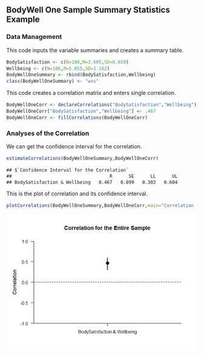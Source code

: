 
## BodyWell One Sample Summary Statistics Example

### Data Management

This code inputs the variable summaries and creates a summary table.

```r
BodySatisfaction <- c(N=106,M=3.605,SD=0.659)
Wellbeing <- c(N=106,M=5.055,SD=1.162)
BodyWellOneSummary <- rbind(BodySatisfaction,Wellbeing)
class(BodyWellOneSummary) <- "wss"
```

This code creates a correlation matrix and enters single correlation.

```r
BodyWellOneCorr <- declareCorrelations("BodySatisfaction","Wellbeing")
BodyWellOneCorr["BodySatisfaction","Wellbeing"] <- .467
BodyWellOneCorr <- fillCorrelations(BodyWellOneCorr)
```

### Analyses of the Correlation

We can get the confidence interval for the correlation.

```r
estimateCorrelations(BodyWellOneSummary,BodyWellOneCorr)
```

```
## $`Confidence Interval for the Correlation`
##                                    R      SE      LL      UL
## BodySatisfaction & Wellbeing   0.467   0.099   0.303   0.604
```

This is the plot of correlation and its confidence interval.

```r
plotCorrelations(BodyWellOneSummary,BodyWellOneCorr,main="Correlation for the Entire Sample",ylim=c(-1,1),values=FALSE,line=0)
```

![](figures/BodyWellOne-Correlation-1.png)<!-- -->
